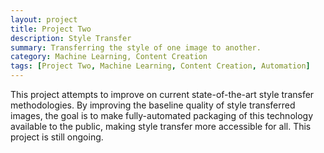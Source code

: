 ```yaml
---
layout: project
title: Project Two
description: Style Transfer
summary: Transferring the style of one image to another.
category: Machine Learning, Content Creation
tags: [Project Two, Machine Learning, Content Creation, Automation]
---
```


This project attempts to improve on current state-of-the-art style transfer methodologies. By improving the baseline quality of style transferred images, the goal is to make fully-automated packaging of this technology available to the public, making style transfer more accessible for all. This project is still ongoing.
